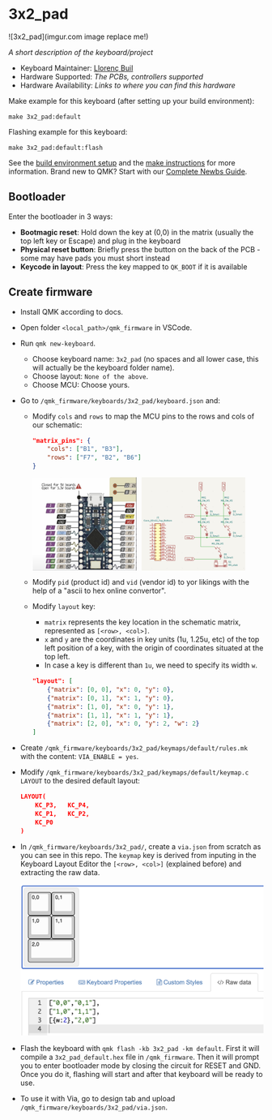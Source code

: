 # 3x2_pad

![3x2_pad](imgur.com image replace me!)

*A short description of the keyboard/project*

* Keyboard Maintainer: [Llorenç Buil](https://github.com/ygbuil)
* Hardware Supported: *The PCBs, controllers supported*
* Hardware Availability: *Links to where you can find this hardware*

Make example for this keyboard (after setting up your build environment):

    make 3x2_pad:default

Flashing example for this keyboard:

    make 3x2_pad:default:flash

See the [build environment setup](https://docs.qmk.fm/#/getting_started_build_tools) and the [make instructions](https://docs.qmk.fm/#/getting_started_make_guide) for more information. Brand new to QMK? Start with our [Complete Newbs Guide](https://docs.qmk.fm/#/newbs).

## Bootloader

Enter the bootloader in 3 ways:

* **Bootmagic reset**: Hold down the key at (0,0) in the matrix (usually the top left key or Escape) and plug in the keyboard
* **Physical reset button**: Briefly press the button on the back of the PCB - some may have pads you must short instead
* **Keycode in layout**: Press the key mapped to `QK_BOOT` if it is available

## Create firmware

* Install QMK according to docs.
* Open folder `<local_path>/qmk_firmware` in VSCode.
* Run `qmk new-keyboard`.
    * Choose keyboard name: `3x2_pad` (no spaces and all lower case, this will actually be the keyboard folder name).
    * Choose layout: `None of the above`.
    * Choose MCU: Choose yours.
* Go to `/qmk_firmware/keyboards/3x2_pad/keyboard.json` and:
    * Modify `cols` and `rows` to map the MCU pins to the rows and cols of our schematic: 
        ```json
        "matrix_pins": {
            "cols": ["B1", "B3"],
            "rows": ["F7", "B2", "B6"]
        }
        ```
        <div style="display: flex; gap: 10px;">
            <img src="images/mcu.png" alt="MCU" width="45%">
            <img src="images/schematic.png" alt="Schematic" width="45%">
        </div>
    * Modify `pid` (product id) and `vid` (vendor id) to yor likings with the help of a "ascii to hex online convertor".
    * Modify `layout` key:
        * `matrix` represents the key location in the schematic matrix, represented as `[<row>, <col>]`.
        * `x` and `y` are the coordinates in key units (1u, 1.25u, etc) of the top left position of a key, with the origin of coordinates situated at the top left.
        * In case a key is different than `1u`, we need to specify its width `w`.
    
        ```json
        "layout": [
            {"matrix": [0, 0], "x": 0, "y": 0},
            {"matrix": [0, 1], "x": 1, "y": 0},
            {"matrix": [1, 0], "x": 0, "y": 1},
            {"matrix": [1, 1], "x": 1, "y": 1},
            {"matrix": [2, 0], "x": 0, "y": 2, "w": 2}
        ]
        ```
* Create `/qmk_firmware/keyboards/3x2_pad/keymaps/default/rules.mk` with the content: `VIA_ENABLE = yes`.
* Modify `/qmk_firmware/keyboards/3x2_pad/keymaps/default/keymap.c` `LAYOUT` to the desired default layout:
    ```json
    LAYOUT(
        KC_P3,   KC_P4,
        KC_P1,   KC_P2,
        KC_P0
    )
    ```
* In `/qmk_firmware/keyboards/3x2_pad/`, create a `via.json` from scratch as you can see in this repo. The `keymap` key is derived from inputing in the Keyboard Layout Editor the `[<row>, <col>]` (explained before) and extracting the raw data.

    <img src="images/kle.png" alt="KLE" width="500px">
* Flash the keyboard with `qmk flash -kb 3x2_pad -km default`. First it will compile a `3x2_pad_default.hex` file in `/qmk_firmware`. Then it will prompt you to enter bootloader mode by closing the circuit for RESET and GND. Once you do it, flashing will start and after that keyboard will be ready to use.
* To use it with Via, go to design tab and upload `/qmk_firmware/keyboards/3x2_pad/via.json`.